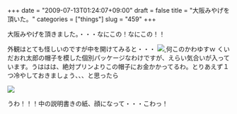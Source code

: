 +++
date = "2009-07-13T01:24:07+09:00"
draft = false
title = "大阪みやげを頂いた。"
categories = ["things"]
slug = "459"
+++

大阪みやげを頂きました。・・・なにこの！なにこの！！
<a title="R0011008.JPG" href="https://www.flickr.com/photos/30749043@N07/3713535182/">
<img src="https://static.flickr.com/2480/3713535182_bdfc8f81da_d.jpg" border="0" alt="" />
</a>

外観はとても怪しいのですが中を開けてみると・・・
<a title="R0011009.JPG" href="https://www.flickr.com/photos/30749043@N07/3712729023/">
  <img src="https://static.flickr.com/3447/3712729023_a8a0c18e17_d.jpg" border="0"/>
</a>
何このかわゆすｗ
くいだおれ太郎の帽子を模した個別パッケージなわけですが、えらい気合いが入っています。うははは、絶対プリンよりこの帽子にお金かかってるわ。とりあえず１つ冷やしておきましょう、、、と思ったら

<a title="R0011012.JPG" href="https://www.flickr.com/photos/30749043@N07/3713546836/">
  <img src="https://static.flickr.com/2670/3713546836_510203719f_d.jpg" border="0"/>
</a>

うわ！！！中の説明書きの紙、顔になって・・・こわっ！
